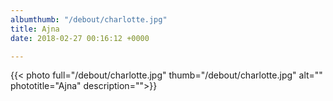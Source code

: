 ```yaml
---
albumthumb: "/debout/charlotte.jpg"
title: Ajna
date: 2018-02-27 00:16:12 +0000

---
```

{{< photo full="/debout/charlotte.jpg" thumb="/debout/charlotte.jpg" alt="" phototitle="Ajna" description="">}}